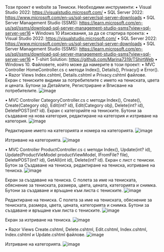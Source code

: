Този проект е website за Тениски.
Необходими инструменти:
•	Visual Studio 2022: https://visualstudio.microsoft.com/
•	SQL Server 2022: https://www.microsoft.com/en-us/sql-server/sql-server-downloads
•	SQL Server Management Studio (SSMS): https://learn.microsoft.com/en-us/sql/ssms/download-sql-server-management-studio-ssms?view=sql-server-ver16
•	Windows 10
Изисквания, за да се стартира проекта:
•	Visual Studio 2022: https://visualstudio.microsoft.com/
•	SQL Server 2022: https://www.microsoft.com/en-us/sql-server/sql-server-downloads
•	SQL Server Management Studio (SSMS): https://learn.microsoft.com/en-us/sql/ssms/download-sql-server-management-studio-ssms?view=sql-server-ver16
•	T-shirt Solution: https://github.com/Marina7319/TShirtWeb
•	Windows 10.
Файловете, който може да намерите в този проект:
•	MVC Controller HomeController.cs с методи Index(), Details(), Privacy()  и Error().
•	Razor Views Index.cshtml, Details.cshtml и Privacy.cshtml файлове.
Екран с тениските видими за потребителите с името на тениската, цвета и цената. Бутони за Детайлите, Регистриране и Вписване на потребителите.
![image](https://github.com/Marina7319/TShirtWeb/assets/100438974/248014c0-acd3-4435-a7bb-09fcc7493842)

•	MVC Controller CategoryController.cs с методи Index(), Create(), Create(Category obj), Edit(int? id), Edit(Category obj), Delete(int? id), DeletePOST(int? id).
Екран с категорийте на тениските. Бутони за създаване на нова категория, редактиране на категория и изтриване на категория.
![image](https://github.com/Marina7319/TShirtWeb/assets/100438974/ba305384-25de-4e3e-a0f7-823882fa899a)

Редактиране името на категорията и номера на категорията.
![image](https://github.com/Marina7319/TShirtWeb/assets/100438974/09debf4b-6621-49d5-aa58-e70e718978bb)


Изтриване на категорията.
![image](https://github.com/Marina7319/TShirtWeb/assets/100438974/b651a0af-bb0c-42c9-88f9-3a1c4cc5fa8f)


•	MVC Controller ProductController.cs  с методи Index(), Update(int? id), Update(ProductVieModel productViewModel, IFromFile? file), DeletePOST(int? id), GetAll(int id), Delete(int? id).
Екран с лист с тениски. Бутон за Създаване на тениска, редактиране на тениска, изтриване на тениска.
![image](https://github.com/Marina7319/TShirtWeb/assets/100438974/9dcd83e3-eb01-4aad-a471-c2ddb8ef367a)

Екран за създаване на тениска.  С полета за име на тениската, обяснение за тениската, размера, цвета, цената, категорията и снимка. Бутони за създаване и връщане към листа с тениските.
![image](https://github.com/Marina7319/TShirtWeb/assets/100438974/0318868b-ebb3-4c61-b21e-0805392c514b)

Редактиране на тениска. С полета за име на тениската, обяснение за тениската, размера, цвета, цената, категорията и снимка. Бутони за създаване и връщане към листа с тениските.
![image](https://github.com/Marina7319/TShirtWeb/assets/100438974/22c5f117-3830-46a6-986f-66a15613c714)

Екран за изтриване на тениска.
![image](https://github.com/Marina7319/TShirtWeb/assets/100438974/94df644b-549f-4784-ae3c-235acf168bb4)


•	Razor Views Create.cshtml, Delete.cshtml, Edit.cshtml, Index.cshtml, Index.cshtml и Update.cshtml файлове.
![image](https://github.com/Marina7319/TShirtWeb/assets/100438974/01a76692-b4c9-4637-a075-afe3de024cd1)

Изтриване на категорията.
![image](https://github.com/Marina7319/TShirtWeb/assets/100438974/37984df9-383f-49aa-9051-87cacda0a9ba)


